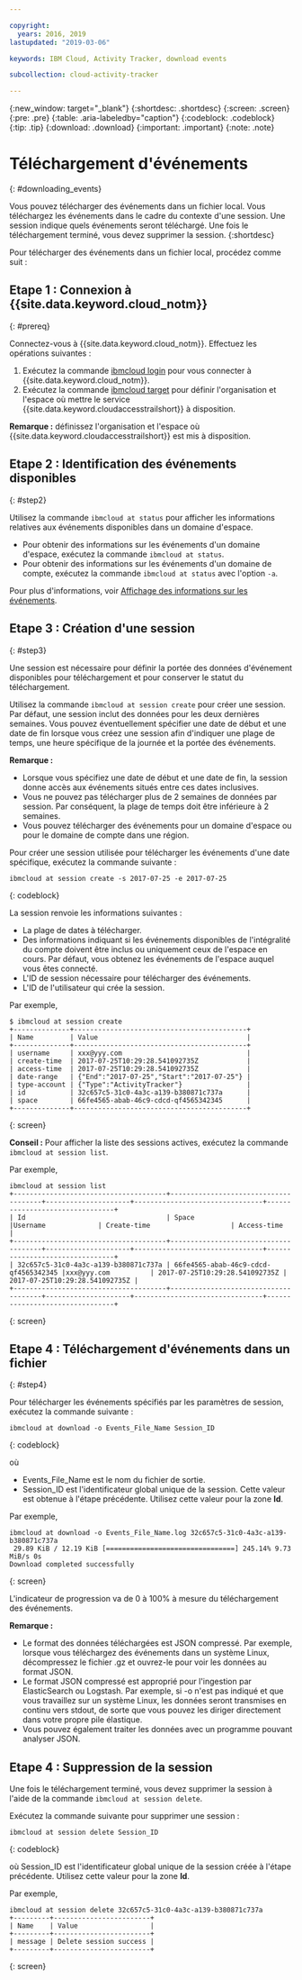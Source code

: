 ```yaml
---

copyright:
  years: 2016, 2019
lastupdated: "2019-03-06"

keywords: IBM Cloud, Activity Tracker, download events

subcollection: cloud-activity-tracker

---
```


{:new_window: target="_blank"}
{:shortdesc: .shortdesc}
{:screen: .screen}
{:pre: .pre}
{:table: .aria-labeledby="caption"}
{:codeblock: .codeblock}
{:tip: .tip}
{:download: .download}
{:important: .important}
{:note: .note}


# Téléchargement d'événements
{: #downloading_events}

Vous pouvez télécharger des événements dans un fichier local. Vous téléchargez les événements dans le cadre du contexte d'une session. Une session indique quels événements seront téléchargé. Une fois le téléchargement terminé, vous
devez supprimer la session.
{:shortdesc}

Pour télécharger des événements dans un fichier local, procédez comme suit :

## Etape 1 : Connexion à {{site.data.keyword.cloud_notm}}
{: #prereq}

Connectez-vous à {{site.data.keyword.cloud_notm}}. Effectuez les opérations suivantes :

1. Exécutez la commande [ibmcloud login](/docs/cli/reference/ibmcloud?topic=cloud-cli-ibmcloud_cli#ibmcloud_login) pour vous connecter à {{site.data.keyword.cloud_notm}}.
2. Exécutez la commande [ibmcloud target](/docs/cli/reference/ibmcloud?topic=cloud-cli-ibmcloud_cli#ibmcloud_target) pour définir l'organisation et l'espace où mettre le service {{site.data.keyword.cloudaccesstrailshort}} à disposition.

**Remarque :** définissez l'organisation et l'espace où {{site.data.keyword.cloudaccesstrailshort}} est mis à disposition.

## Etape 2 : Identification des événements disponibles
{: #step2}

Utilisez la commande `ibmcloud at status` pour afficher les informations relatives aux événements disponibles dans un domaine d'espace.

* Pour obtenir des informations sur les événements d'un domaine d'espace, exécutez la commande `ibmcloud at status`.
* Pour obtenir des informations sur les événements d'un domaine de compte, exécutez la commande `ibmcloud at status` avec l'option `-a`.

Pour plus d'informations, voir [Affichage des informations sur les événements](/docs/services/cloud-activity-tracker/how-to?topic=cloud-activity-tracker-viewing_event_status#viewing_event_status).
  


## Etape 3 : Création d'une session
{: #step3}

Une session est nécessaire pour définir la portée des données d'événement disponibles pour téléchargement et pour conserver le statut du téléchargement. 

Utilisez la commande `ibmcloud at session create` pour créer une session. Par défaut, une session inclut des données pour les deux dernières semaines.  Vous pouvez éventuellement spécifier une date de début et une date de fin lorsque vous créez une session afin d'indiquer une plage de temps, une heure spécifique de la journée et la portée des événements. 

**Remarque :** 

* Lorsque vous spécifiez une date de début et une date de fin, la session donne accès aux événements situés entre ces dates inclusives. 
* Vous ne pouvez pas télécharger plus de 2 semaines de données par session. Par conséquent, la plage de temps doit être inférieure à 2 semaines.
* Vous pouvez télécharger des événements pour un domaine d'espace ou pour le domaine de compte dans une région.

Pour créer une session utilisée pour télécharger les événements d'une date spécifique, exécutez la commande suivante :

```
ibmcloud at session create -s 2017-07-25 -e 2017-07-25
```
{: codeblock}

La session renvoie les informations suivantes :

* La plage de dates à télécharger.
* Des informations indiquant si les événements disponibles de l'intégralité du compte doivent être inclus ou uniquement ceux de l'espace en cours. Par défaut, vous obtenez les événements de l'espace auquel vous êtes connecté.
* L'ID de session nécessaire pour télécharger des événements.
* L'ID de l'utilisateur qui crée la session.

Par exemple,

```
$ ibmcloud at session create 
+--------------+-------------------------------------------+
| Name         | Value                                     |
+--------------+-------------------------------------------+
| username     | xxx@yyy.com                               |
| create-time  | 2017-07-25T10:29:28.541092735Z            |
| access-time  | 2017-07-25T10:29:28.541092735Z            |
| date-range   | {"End":"2017-07-25","Start":"2017-07-25"} |
| type-account | {"Type":"ActivityTracker"}                |
| id           | 32c657c5-31c0-4a3c-a139-b380871c737a      |
| space        | 66fe4565-abab-46c9-cdcd-qf4565342345      |
+--------------+-------------------------------------------+
```
{: screen}

**Conseil :** Pour afficher la liste des sessions actives, exécutez la commande `ibmcloud at session list`.

Par exemple,

```
ibmcloud at session list
+--------------------------------------+--------------------------------------+---------------------+--------------------------------+--------------------------------+
| Id                                   | Space                                |Username             | Create-time                    | Access-time                    |
+--------------------------------------+--------------------------------------+---------------------+--------------------------------+--------------------------------+
| 32c657c5-31c0-4a3c-a139-b380871c737a | 66fe4565-abab-46c9-cdcd-qf4565342345 |xxx@yyy.com          | 2017-07-25T10:29:28.541092735Z | 2017-07-25T10:29:28.541092735Z |
+--------------------------------------+--------------------------------------+---------------------+--------------------------------+--------------------------------+
```
{: screen} 


## Etape 4 : Téléchargement d'événements dans un fichier
{: #step4}

Pour télécharger les événements spécifiés par les paramètres de session, exécutez la commande suivante :

```
ibmcloud at download -o Events_File_Name Session_ID
```
{: codeblock}

où

* Events_File_Name est le nom du fichier de sortie.
* Session_ID est l'identificateur global unique de la session. Cette valeur est obtenue à l'étape précédente. Utilisez cette valeur pour la zone **Id**.

Par exemple,

```
ibmcloud at download -o Events_File_Name.log 32c657c5-31c0-4a3c-a139-b380871c737a
 29.89 KiB / 12.19 KiB [================================] 245.14% 9.73 MiB/s 0s
Download completed successfully
```
{: screen}

L'indicateur de progression va de 0 à 100% à mesure du téléchargement des événements.

**Remarque :** 

* Le format des données téléchargées est JSON compressé. Par exemple, lorsque vous téléchargez des événements dans un système Linux, décompressez le fichier .gz et ouvrez-le pour voir les données au format JSON. 
* Le format JSON compressé est approprié pour l'ingestion par ElasticSearch ou Logstash. Par exemple, si -o n'est pas indiqué et que vous travaillez sur un système Linux, les données seront transmises en continu vers stdout, de sorte que vous pouvez les diriger directement dans votre propre pile élastique.
* Vous pouvez également traiter les données avec un programme pouvant analyser JSON. 

## Etape 4 : Suppression de la session

Une fois le téléchargement terminé, vous devez supprimer la session à l'aide de la commande `ibmcloud at session delete`. 

Exécutez la commande suivante pour supprimer une session :

```
ibmcloud at session delete Session_ID
```
{: codeblock}

où Session_ID est l'identificateur global unique de la session créée à l'étape précédente. Utilisez cette valeur pour la zone **Id**.

Par exemple,

```
ibmcloud at session delete 32c657c5-31c0-4a3c-a139-b380871c737a
+---------+------------------------+
| Name    | Value                  |
+---------+------------------------+
| message | Delete session success |
+---------+------------------------+
```
{: screen}




